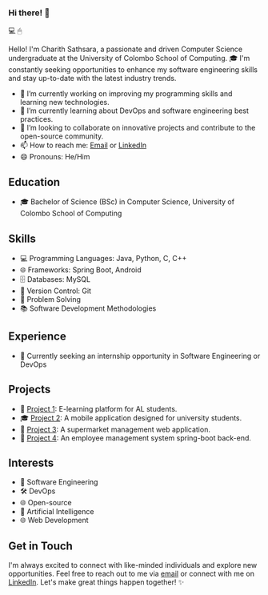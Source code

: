 ### Hi there! 👋

💻 🖱

Hello! I'm Charith Sathsara, a passionate and driven Computer Science undergraduate at the University of Colombo School of Computing. 🎓 I'm constantly seeking opportunities to enhance my software engineering skills and stay up-to-date with the latest industry trends.

- 🔭 I’m currently working on improving my programming skills and learning new technologies.
- 🌱 I’m currently learning about DevOps and software engineering best practices.
- 👯 I’m looking to collaborate on innovative projects and contribute to the open-source community.
- 📫 How to reach me: [Email](mailto:charithsathsara169@gmail.com) or [LinkedIn](https://www.linkedin.com/in/charith-sathsara)
- 😄 Pronouns: He/Him

## Education

- 🎓 Bachelor of Science (BSc) in Computer Science, University of Colombo School of Computing

## Skills

- 💻 Programming Languages: Java, Python, C, C++
- 🌐 Frameworks: Spring Boot, Android
- 🗄️ Databases: MySQL
- 🌲 Version Control: Git
- 🧠 Problem Solving
- 📚 Software Development Methodologies

## Experience

- 🚀 Currently seeking an internship opportunity in Software Engineering or DevOps

## Projects

- 📘 [Project 1](https://github.com/CharithSathsara/master.lk): E-learning platform for AL students.
- 🎓 [Project 2](https://github.com/CharithSathsara/UniGo): A mobile application designed for university students.
- 🛒 [Project 3](https://github.com/CharithSathsara/mern-stack-rad-project): A supermarket management web application.
- 💼 [Project 4](https://github.com/CharithSathsara/ems-backend): An employee management system spring-boot back-end.

## Interests

- 🚀 Software Engineering
- 🛠️ DevOps
- 🌐 Open-source
- 🤖 Artificial Intelligence
- 🌐 Web Development

## Get in Touch

I'm always excited to connect with like-minded individuals and explore new opportunities. Feel free to reach out to me via [email](mailto:charithsathsara169@gmail.com) or connect with me on [LinkedIn](https://www.linkedin.com/in/charith-sathsara). Let's make great things happen together! ✨
